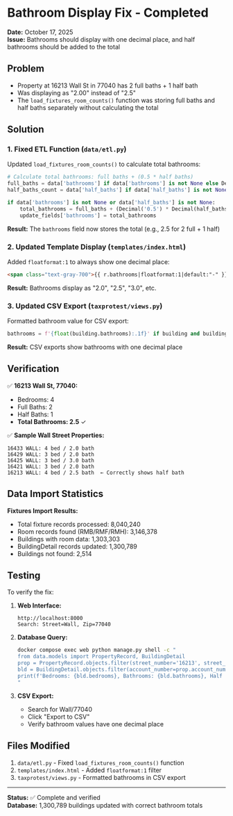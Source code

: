 # Bathroom Display Fix - Completed

**Date:** October 17, 2025  
**Issue:** Bathrooms should display with one decimal place, and half bathrooms should be added to the total

## Problem

- Property at 16213 Wall St in 77040 has 2 full baths + 1 half bath
- Was displaying as "2.00" instead of "2.5"
- The `load_fixtures_room_counts()` function was storing full baths and half baths separately without calculating the total

## Solution

### 1. Fixed ETL Function (`data/etl.py`)

Updated `load_fixtures_room_counts()` to calculate total bathrooms:

```python
# Calculate total bathrooms: full baths + (0.5 * half baths)
full_baths = data['bathrooms'] if data['bathrooms'] is not None else Decimal('0')
half_baths_count = data['half_baths'] if data['half_baths'] is not None else 0

if data['bathrooms'] is not None or data['half_baths'] is not None:
    total_bathrooms = full_baths + (Decimal('0.5') * Decimal(half_baths_count))
    update_fields['bathrooms'] = total_bathrooms
```

**Result:** The `bathrooms` field now stores the total (e.g., 2.5 for 2 full + 1 half)

### 2. Updated Template Display (`templates/index.html`)

Added `floatformat:1` to always show one decimal place:

```html
<span class="text-gray-700">{{ r.bathrooms|floatformat:1|default:"-" }}</span>
```

**Result:** Bathrooms display as "2.0", "2.5", "3.0", etc.

### 3. Updated CSV Export (`taxprotest/views.py`)

Formatted bathroom value for CSV export:

```python
bathrooms = f'{float(building.bathrooms):.1f}' if building and building.bathrooms else ''
```

**Result:** CSV exports show bathrooms with one decimal place

## Verification

✅ **16213 Wall St, 77040:**
- Bedrooms: 4
- Full Baths: 2
- Half Baths: 1
- **Total Bathrooms: 2.5** ✓

✅ **Sample Wall Street Properties:**
```
16433 WALL: 4 bed / 2.0 bath
16429 WALL: 3 bed / 2.0 bath
16425 WALL: 3 bed / 3.0 bath
16421 WALL: 3 bed / 2.0 bath
16213 WALL: 4 bed / 2.5 bath  ← Correctly shows half bath
```

## Data Import Statistics

**Fixtures Import Results:**
- Total fixture records processed: 8,040,240
- Room records found (RMB/RMF/RMH): 3,146,378
- Buildings with room data: 1,303,303
- BuildingDetail records updated: 1,300,789
- Buildings not found: 2,514

## Testing

To verify the fix:

1. **Web Interface:**
   ```
   http://localhost:8000
   Search: Street=Wall, Zip=77040
   ```
   
2. **Database Query:**
   ```bash
   docker compose exec web python manage.py shell -c "
   from data.models import PropertyRecord, BuildingDetail
   prop = PropertyRecord.objects.filter(street_number='16213', street_name='WALL', zipcode='77040').first()
   bld = BuildingDetail.objects.filter(account_number=prop.account_number, is_active=True).first()
   print(f'Bedrooms: {bld.bedrooms}, Bathrooms: {bld.bathrooms}, Half Baths: {bld.half_baths}')
   "
   ```

3. **CSV Export:**
   - Search for Wall/77040
   - Click "Export to CSV"
   - Verify bathroom values have one decimal place

## Files Modified

1. `data/etl.py` - Fixed `load_fixtures_room_counts()` function
2. `templates/index.html` - Added `floatformat:1` filter
3. `taxprotest/views.py` - Formatted bathrooms in CSV export

---

**Status:** ✅ Complete and verified  
**Database:** 1,300,789 buildings updated with correct bathroom totals
